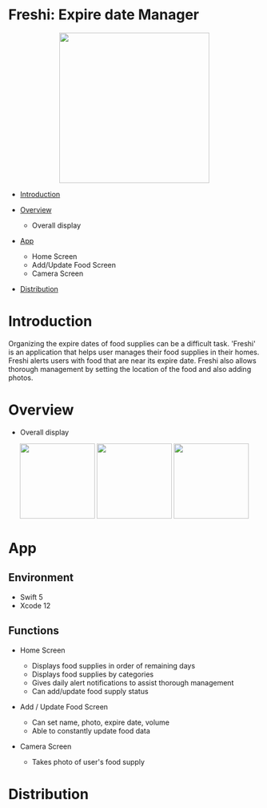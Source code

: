 # Freshi: Expire date Manager

<div>
    <p align = "center">
	<img width = "300" src = "https://user-images.githubusercontent.com/61009055/120614536-4cf00600-c492-11eb-804a-f5eda3164aeb.png">
    </p>
</div>

* [Introduction](https://github.com/gjwlsdnr0115/Frehi-App#Introduction)

* [Overview](https://github.com/gjwlsdnr0115/Frehi-App#Overview)
  * Overall display
* [App](https://github.com/gjwlsdnr0115/Frehi-App#App)

  * Home Screen
  * Add/Update Food Screen
  * Camera Screen

* [Distribution](https://github.com/gjwlsdnr0115/Frehi-App#Distribution)


# Introduction

Organizing the expire dates of food supplies can be a difficult task. 'Freshi' is an application that helps user manages their food supplies in their homes. Freshi alerts users with food that are near its expire date. Freshi also allows thorough management by setting the location of the food and also adding photos. 


# Overview 

- Overall display

<div>
    <p align = "center">
	<img width = "150" src = "https://user-images.githubusercontent.com/61009055/120617639-44e59580-c495-11eb-9258-d544b7f74404.png">
  <img width = "150" src = "https://user-images.githubusercontent.com/61009055/120617659-4a42e000-c495-11eb-838e-47018fbd0594.png">
  <img width = "150" src = "https://user-images.githubusercontent.com/61009055/120617666-4c0ca380-c495-11eb-8d41-cb5f511d9cff.png">
    </p>
</div>


# App

## Environment
- Swift 5
- Xcode 12


## Functions

- Home Screen

  - Displays food supplies in order of remaining days
  - Displays food supplies by categories
  - Gives daily alert notifications to assist thorough management
  - Can add/update food supply status

- Add / Update Food Screen

  - Can set name, photo, expire date, volume
  - Able to constantly update food data

- Camera Screen

  - Takes photo of user's food supply

# Distribution
